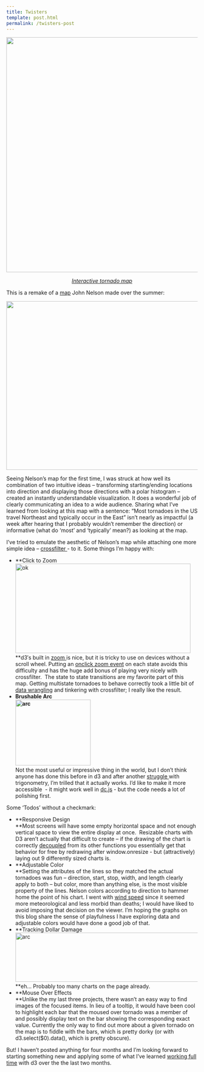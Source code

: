 ```yaml
---
title: Twisters
template: post.html
permalink: /twisters-post
---
```

<p style="text-align: center;">
  <a href="http://roadtolarissa.com/twisters/"><img class=" wp-image-287 aligncenter" title="Tornado Map" alt="" src="http://www.roadtolarissa.com/wp-content/uploads/2013/10/nados-1024x988.png" width="640" height="617" /></a>
  <p  style="text-align: center;">
    <em><a href="http://roadtolarissa.com/twisters/">Interactive tornado map</a></em>
  </p>
</p>

<p style="text-align: left;">
  This is a remake of a <a href="http://uxblog.idvsolutions.com/2013/06/tornado-travel-map.html">map</a> John Nelson made over the summer:
</p>

<p style="text-align: center;">
  <a href="http://uxblog.idvsolutions.com/2013/06/tornado-travel-map.html"><img class="aligncenter" title="Another Tornado Map" alt="" src="http://farm8.staticflickr.com/7373/9027126483_1f55a634ab_z.jpg" width="640" height="443" /></a>
</p>

<p style="text-align: left;">
  Seeing Nelson&#8217;s map for the first time, I was struck at how well its combination of two intuitive ideas &#8211; transforming starting/ending locations into direction and displaying those directions with a polar histogram &#8211; created an instantly understandable visualization. It does a wonderful job of clearly communicating an idea to a wide audience. Sharing what I&#8217;ve learned from looking at this map with a sentence: &#8220;Most tornadoes in the US travel Northeast and typically occur in the East&#8221; isn&#8217;t nearly as impactful (a week after hearing that I probably wouldn&#8217;t remember the direction) or informative (what do &#8216;most&#8217; and &#8216;typically&#8217; mean?) as looking at the map.
</p>

<p style="text-align: left;">
  I&#8217;ve tried to emulate the aesthetic of Nelson&#8217;s map while attaching one more simple idea &#8211; <a href="http://square.github.io/crossfilter/">crossfilter </a>- to it. Some things I&#8217;m happy with:
</p>

*   **Click to Zoom  
    [<img class=" wp-image-288 aligncenter" alt="ok" src="http://www.roadtolarissa.com/wp-content/uploads/2013/10/ok.png" width="461" height="235" />][1]</br>**d3&#8242;s built in [zoom ][2]is nice, but it is tricky to use on devices without a scroll wheel. Putting an [onclick zoom event][3] on each state avoids this difficulty and has the huge add bonus of playing very nicely with crossfilter.  The state to state transitions are my favorite part of this map. Getting multistate tornadoes to behave correctly took a little bit of [data wrangling][4] and tinkering with crossfilter; I really like the result.
*   **Brushable Arc  
    [<img class="size-full wp-image-289 aligncenter" alt="arc" src="http://www.roadtolarissa.com/wp-content/uploads/2013/10/arc.png" width="198" height="173" />][5]**</br>Not the most useful or impressive thing in the world, but I don&#8217;t think anyone has done this before in d3 and after another [struggle ][6]with trigonometry, I&#8217;m trilled that it actually works. I&#8217;d like to make it more accessible  - it might work well in [dc.js][7] - but the code needs a lot of polishing first.

Some &#8216;Todos&#8217; without a checkmark:

*   **Responsive Design  
    **Most screens will have some empty horizontal space and not enough vertical space to view the entire display at once.  Resizable charts with D3 aren&#8217;t actually that difficult to create &#8211; if the drawing of the chart is correctly [decoupled][8] from its other functions you essentially get that behavior for free by redrawing after window.onresize - but (attractively) laying out 9 differently sized charts is.
*   **Adjustable Color  
    **Setting the attributes of the lines so they matched the actual tornadoes was fun &#8211; direction, start, stop, width, and length clearly apply to both &#8211; but color, more than anything else, is the most visible property of the lines. Nelson colors according to direction to hammer home the point of his chart. I went with [wind speed][9] since it seemed more meteorological and less morbid than deaths; I would have liked to avoid imposing that decision on the viewer. I&#8217;m hoping the graphs on this blog share the sense of playfulness I have exploring data and adjustable colors would have done a good job of that.
*   **Tracking Dollar Damage[<img class="size-full wp-image-291 aligncenter" alt="arc" src="http://www.roadtolarissa.com/wp-content/uploads/2013/10/arc1.png" width="598" height="129" />  
    ][10]**eh&#8230; Probably too many charts on the page already.
*   **Mouse Over Effects  
    **Unlike the my last three projects, there wasn&#8217;t an easy way to find images of the focused items. In lieu of a tooltip, it would have been cool to highlight each bar that the moused over tornado was a member of and possibly display text on the bar showing the corresponding exact value. Currently the only way to find out more about a given tornado on the map is to fiddle with the bars, which is pretty dorky (or with d3.select($0).data(), which is pretty obscure).

But! I haven&#8217;t posted anything for four months and I&#8217;m looking forward to starting something new and applying some of what I&#8217;ve learned [working full time][11] with d3 over the the last two months.

 [1]: http://www.roadtolarissa.com/wp-content/uploads/2013/10/ok.png
 [2]: https://github.com/mbostock/d3/wiki/Zoom-Behavior
 [3]: http://bl.ocks.org/mbostock/4699541
 [4]: https://github.com/1wheel/tornado-tuners/blob/master/matchStates.py
 [5]: http://www.roadtolarissa.com/wp-content/uploads/2013/10/arc.png
 [6]: http://www.roadtolarissa.com/zoomable-sierpinski-triangle-with-d3-js/
 [7]: http://nickqizhu.github.io/dc.js/
 [8]: http://bost.ocks.org/mike/chart/
 [9]: http://en.wikipedia.org/wiki/Fujita_scale
 [10]: http://www.roadtolarissa.com/wp-content/uploads/2013/10/arc1.png
 [11]: https://www.quovo.com/us/no/index.php
